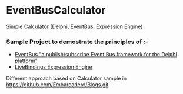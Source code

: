 # EventBusCalculator
Simple Calculator (Delphi, EventBus, Expression Engine)

### Sample Project to demostrate the principles of :-

* [EventBus "a publish/subscribe Event Bus framework for the Delphi platform"](https://github.com/spinettaro/delphi-event-bus)
* [LiveBindings Expression Engine](https://blog.marcocantu.com/blog/2021-may-delphi-expression-engine.html)


Different approach based on Calculator sample in https://github.com/Embarcadero/Blogs.git
